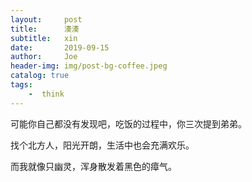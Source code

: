 ```yaml
---
layout:     post
title:      湊湊
subtitle:   xin
date:       2019-09-15
author:     Joe
header-img: img/post-bg-coffee.jpeg
catalog: true
tags:
    -  think   
---
```


可能你自己都没有发现吧，吃饭的过程中，你三次提到弟弟。  

找个北方人，阳光开朗，生活中也会充满欢乐。  

而我就像只幽灵，浑身散发着黑色的瘴气。
